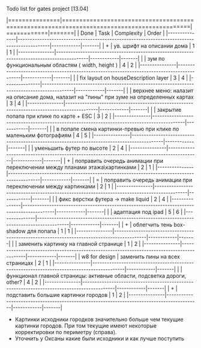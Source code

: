 Todo list for gates project [13.04]

|===============|===========================================================================================|============|=======|
|      Done     |                                            Task                                           | Complexity | Order |
|---------------|-------------------------------------------------------------------------------------------|------------|-------|
| +             | ув. шрифт на описании дома                                                                |          1 |     1 |
|---------------|-------------------------------------------------------------------------------------------|------------|-------|
|               | зум по функциональным областям ( width, height )                                          |          4 |     2 |
|---------------|-------------------------------------------------------------------------------------------|------------|-------|
|               | fix layout on houseDescription layer                                                      |          3 |     4 |
|---------------|-------------------------------------------------------------------------------------------|------------|-------|
|               | верхнее меню: налазит на описание дома, налазит на "пины" при зуме на определенных картах |          3 |     4 |
|---------------|-------------------------------------------------------------------------------------------|------------|-------|
|               | закрытие попапа при клике по карте + ESC                                                  |          3 |     2 |
|---------------|-------------------------------------------------------------------------------------------|------------|-------|
|               | в попапе смена картинки-превью при клике по маленьким фотографиям                         |          4 |     5 |
|---------------|-------------------------------------------------------------------------------------------|------------|-------|
|               | уменьшить футер по высоте                                                                 |          2 |     4 |
|---------------|-------------------------------------------------------------------------------------------|------------|-------|
| +             | поправить очередь анимации при переключении между планами этажа\картинками                |          2 |     1 |
|---------------|-------------------------------------------------------------------------------------------|------------|-------|
| =             | поправить очередь анимации при переключении между картинками                              |          2 |     1 |
|---------------|-------------------------------------------------------------------------------------------|------------|-------|
|               | фикс верстки футера -> make liquid                                                        |          2 |     4 |
|---------------|-------------------------------------------------------------------------------------------|------------|-------|
|               | адаптация под ipad                                                                        |          5 |     6 |
|---------------|-------------------------------------------------------------------------------------------|------------|-------|
| +             | облегчить тень box-shadow для попапа                                                      |          1 |     1 |
|---------------|-------------------------------------------------------------------------------------------|------------|-------|
|               | заменить картинку на главной странице                                                     |          1 |     2 |
|---------------|-------------------------------------------------------------------------------------------|------------|-------|
| w8 for design | заменить пины на всех страницах                                                           |          2 |     1 |
|---------------|-------------------------------------------------------------------------------------------|------------|-------|
|               | функционал главной страницы: активные области, подсветка дороги, other?                   |          4 |     2 |
|---------------|-------------------------------------------------------------------------------------------|------------|-------|
| +             | подставить большие картинки городов                                                       |          1 |     2 |
|---------------|-------------------------------------------------------------------------------------------|------------|-------|


* Картинки исходники городков значительно больше чем текущие картинки городов. При том текущие имеют некоторые корректировки по периметру (справа). 
* Уточнить у Оксаны какие были исходники и как лучше поступить